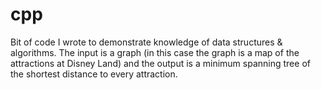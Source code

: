 cpp
===
Bit of code I wrote to demonstrate knowledge of data structures & algorithms.  The input is a graph (in this case the graph is a map of the attractions at Disney Land) and the output is a minimum spanning tree of the shortest distance to every attraction.
